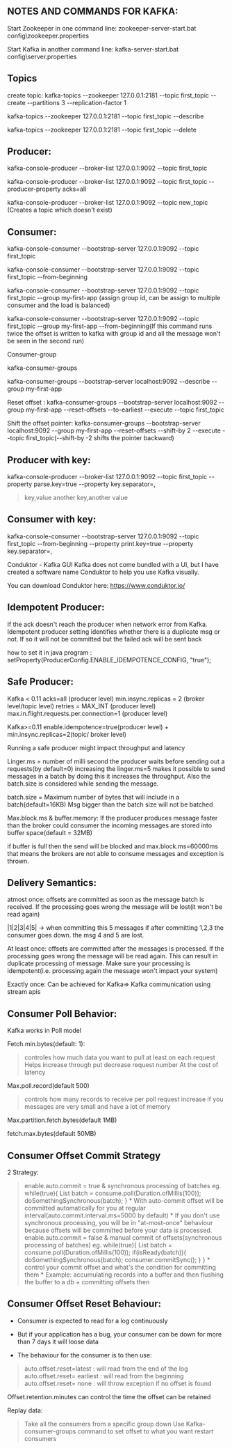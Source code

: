 NOTES AND COMMANDS FOR KAFKA:
------------------------------



Start Zookeeper in one command line: zookeeper-server-start.bat config\zookeeper.properties

Start Kafka in another command line: kafka-server-start.bat config\server.properties


Topics
--------

create topic: kafka-topics --zookeeper 127.0.0.1:2181 --topic first_topic --create --partitions 3 --replication-factor 1

kafka-topics --zookeeper 127.0.0.1:2181 --topic first_topic --describe

kafka-topics --zookeeper 127.0.0.1:2181 --topic first_topic --delete

Producer:
---------

kafka-console-producer --broker-list 127.0.0.1:9092 --topic first_topic

kafka-console-producer --broker-list 127.0.0.1:9092 --topic first_topic --producer-property acks=all

kafka-console-producer --broker-list 127.0.0.1:9092 --topic new_topic (Creates a topic which doesn't exist)


Consumer:
----------

kafka-console-consumer --bootstrap-server 127.0.0.1:9092 --topic first_topic

kafka-console-consumer --bootstrap-server 127.0.0.1:9092 --topic first_topic --from-beginning

kafka-console-consumer --bootstrap-server 127.0.0.1:9092 --topic first_topic --group my-first-app (assign group id, can be assign to multiple consumer and the load is balanced)

kafka-console-consumer --bootstrap-server 127.0.0.1:9092 --topic first_topic --group my-first-app --from-beginning(If this command runs twice the offset is written to kafka with group id and all the message won't be seen in the second run)


Consumer-group

kafka-consumer-groups

kafka-consumer-groups --bootstrap-server localhost:9092 --describe --group my-first-app

Reset offset : kafka-consumer-groups --bootstrap-server localhost:9092 --group  my-first-app --reset-offsets --to-earliest --execute --topic first_topic

Shift the offset pointer: kafka-consumer-groups --bootstrap-server localhost:9092 --group  my-first-app --reset-offsets --shift-by 2 --execute --topic first_topic(--shift-by -2 shifts the pointer backward)


Producer with key:
------------------
kafka-console-producer --broker-list 127.0.0.1:9092 --topic first_topic --property parse.key=true --property key.separator=,
> key,value
> another key,another value

Consumer with key:
-----------------

kafka-console-consumer --bootstrap-server 127.0.0.1:9092 --topic first_topic --from-beginning --property print.key=true --property key.separator=,



Conduktor - Kafka GUI
Kafka does not come bundled with a UI, but I have created a software name Conduktor to help you use Kafka visually.

You can download Conduktor here: https://www.conduktor.io/


Idempotent Producer:
--------------------
If the ack doesn't reach the producer when network error from Kafka. Idempotent producer setting identifies whether there is a duplicate msg or not. If so it will not be committed but the failed ack will be sent back

how to set it in java program : setProperty(ProducerConfig.ENABLE_IDEMPOTENCE_CONFIG, "true");

Safe Producer:
---------------
Kafka < 0.11
acks=all (producer level)
min.insync.replicas = 2 (broker level/topic level)
retries = MAX_INT (producer level)
max.in.flight.requests.per.connection=1 (producer level)

Kafka>=0.11
enable.idempotence=true(producer level) + min.insync.replicas=2(topic/ broker level)

Running a safe producer might impact throughput and latency

Linger.ms = number of milli second the producer waits before sending out a requests(by default=0) increasing the linger.ms=5 makes it possible to send messages in a batch by doing this it increases the throughput. Also the batch.size is considered while sending the message.

batch.size = Maximum number of bytes that will include in a batch(default=16KB)
Msg bigger than the batch size will not be batched

Max.block.ms & buffer.memory: If the producer produces message faster than the broker could consumer the incoming messages are stored into buffer space(default = 32MB)

if buffer is full then the send will be blocked and max.block.ms=60000ms that means the brokers are not able to consume messages and exception is thrown.


Delivery Semantics:
--------------------
atmost once: offsets are committed as soon as the message batch is received. If the processing goes wrong the message will be lost(it won't be read again)

|1|2|3|4|5| -> when committing this 5 messages if after committing 1,2,3 the consumer goes down. the msg 4 and 5 are lost.



At least once: offsets are committed after the messages is processed. If the processing goes wrong the message will be read again. This can result in duplicate processing of message. Make sure your processing is idempotent(i.e. processing again the message won't impact your system)


Exactly once: Can be achieved for Kafka=> Kafka communication using stream apis



Consumer Poll Behavior:
-----------------------
Kafka works in Poll model

Fetch.min.bytes(default: 1):
> controles how much data you want to pull at least on each request
>Helps increase through put decrease request number
>At the cost of latency

Max.poll.record(default 500)
>controls how many records to receive per poll request
>increase if you messages are very small and have a lot of memory

Max.partition.fetch.bytes(default 1MB)

fetch.max.bytes(default 50MB)


Consumer Offset Commit Strategy
-------------------------------
2 Strategy:
>enable.auto.commit = true & synchronous processing of batches
eg. while(true){
		List<Records> batch = consume.poll(Duration.ofMillis(100));
		doSomethingSynchronous(batch);
	}
	* With auto-commit offset will be committed automatically for you at regular interval(auto.commit.interval.ms=5000 by default)
	* If you don't use synchronous processing, you will be in "at-most-once" behaviour
	because offsets will be committed before your data is processed.
>enable.auto.commit = false & manual commit of offsets(synchronous processing of batches)
eg. while(true){
		List<Records> batch = consume.poll(Duration.ofMillis(100));
		if(isReady(batch)){
			doSomethingSynchronous(batch);
			consumer.commitSync();
		}
	}
	* control your commit offset and what's the condition for committing them
	* Example: accumulating records into a buffer and then flushing the buffer to a db + committing offsets then


Consumer Offset Reset Behaviour:
--------------------------------

* Consumer is expected to read for a log continuously
* But if your application has a bug, your consumer can be down for more than 7 days it will loose data

* The behaviour for the consumer is to then use:
>auto.offset.reset=latest : will read from the end of the log
>auto.offset.reset= earliest : will read from the beginning
>auto.offset.reset= none : will throw exception if no offset is found


Offset.retention.minutes can control the time the offset can be retained

Replay data:
> Take all the consumers from a specific group down
> Use Kafka-consumer-groups command to set offset to what you want
>restart consumers
